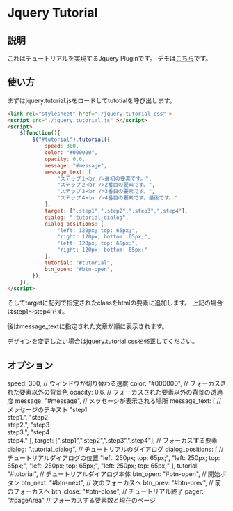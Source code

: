 # Jquery Tutorial
## 説明

これはチュートリアルを実現するJquery Pluginです。  デモは[こちら](http://js.marooon.com/jquery/tutorial/demo.html "JQuery Tutorial")です。

## 使い方 ##

まずはjquery.tutorial.jsをロードしてtutotialを呼び出します。
```html
<link rel="stylesheet" href="./jquery.tutorial.css" >
<script src="./jquery.tutorial.js" ></script>
<script>
	$(function(){
		$("#tutorial").tutorial({
            speed: 300,
            color: "#000000",
            opacity: 0.6,
            message: "#message",
            message_text: [
                "ステップ１<br />最初の要素です。",
                "ステップ２<br />2番目の要素です。",
                "ステップ３<br />3番目の要素です。",
                "ステップ４<br />4番目の要素です。最後です。"
            ],
            target: [".step1",".step2",".step3",".step4"],
            dialog: ".tutorial_dialog",
            dialog_positions: [
                "left: 120px; top: 65px;",
                "right: 120px; bottom: 65px;",
                "left: 120px; top: 65px;",
                "right: 120px; bottom: 65px;"
            ],
            tutorial: "#tutorial",
            btn_open: "#btn-open",
		});
	});
</script>
```

そしてtargetに配列で指定されたclassをhtmlの要素に追加します。
上記の場合はstep1〜step4です。

後はmessage_textに指定された文章が順に表示されます。

デザインを変更したい場合はjquery.tutorial.cssを修正してください。

## オプション

speed: 300,                // ウィンドウが切り替わる速度
color: "#000000",          // フォーカスされた要素以外の背景色
opacity: 0.6,              // フォーカスされた要素以外の背景の透過度
message: "#message",       // メッセージが表示される場所
message_text: [            // メッセージのテキスト
    "step1<br />step1.",
    "step2<br />step2.",
    "step3<br />step3.",
    "step4<br />step4."
],
target: [".step1",".step2",".step3",".step4"],    // フォーカスする要素
dialog: ".tutorial_dialog",    // チュートリアルのダイアログ
dialog_positions: [            // チュートリアルダイアログの位置
    "left: 250px; top: 65px;",
    "left: 250px; top: 65px;",
    "left: 250px; top: 65px;",
    "left: 250px; top: 65px;"
],
tutorial: "#tutorial",    // チュートリアルダイアログ本体
btn_open: "#btn-open",    // 開始ボタン
btn_next: "#btn-next",    // 次のフォーカスへ
btn_prev: "#btn-prev",    // 前のフォーカスへ
btn_close: "#btn-close",  // チュートリアル終了
pager: "#pageArea"        // フォーカスする要素数と現在のページ
